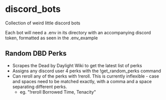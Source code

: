# discord_bots
Collection of weird little discord bots

Each bot will need a .env in its directory with an accompanying discord token, formatted as seen in the .env_example

## Random DBD Perks ## 
- Scrapes the Dead by Daylight Wiki to get the latest list of perks
- Assigns any discord user 4 perks with the !get_random_perks command
- Can reroll any of the perks with !reroll. This is currently inflexible - case and spaces need to be matched exactly, with a comma and a space separating different perks.
    - eg. "!reroll Borrowed Time, Tenacity"
